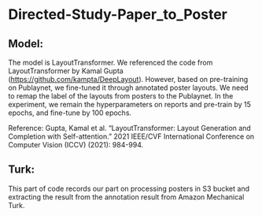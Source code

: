 # Directed-Study-Paper_to_Poster
## Model:
The model is LayoutTransformer. We referenced the code from LayoutTransformer by Kamal Gupta (https://github.com/kampta/DeepLayout). However, based on pre-training on Publaynet, we fine-tuned it through annotated poster layouts. We need to remap the label of the layouts from posters to the Publaynet. In the experiment, we remain the hyperparameters on reports and pre-train by 15 epochs, and fine-tune by 100 epochs.

Reference: Gupta, Kamal et al. “LayoutTransformer: Layout Generation and Completion with Self-attention.” 2021 IEEE/CVF International Conference on Computer Vision (ICCV) (2021): 984-994.
## Turk:
This part of code records our part on processing posters in S3 bucket and extracting the result from the annotation result from Amazon Mechanical Turk.
